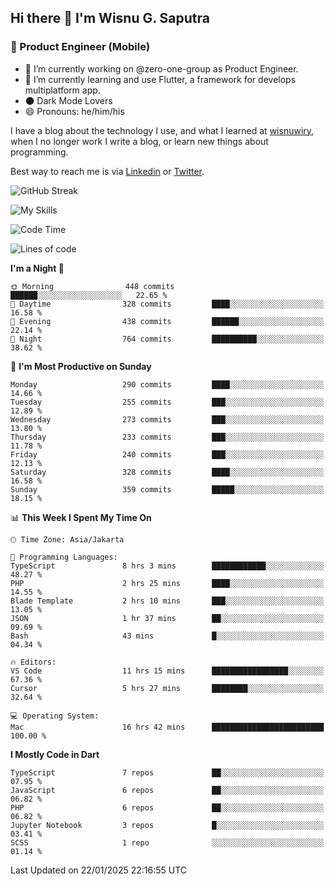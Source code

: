 ## Hi there 👋 I'm Wisnu G. Saputra

### :mobile_phone_off: Product Engineer (Mobile)

- 🔭 I’m currently working on @zero-one-group as Product Engineer.
- 🌱 I’m currently learning and use Flutter, a framework for develops multiplatform app.
- 🌑 Dark Mode Lovers
- 😄 Pronouns: he/him/his

I have a blog about the technology I use, and what I learned at [wisnuwiry](https://wisnuwiry.space/), when I no longer work I write a blog, or learn new things about programming.

Best way to reach me is via [Linkedin](https://www.linkedin.com/in/wisnu-saputra/) or [Twitter](https://twitter.com/wisnuwiry).

![GitHub Streak](https://streak-stats.demolab.com?user=wisnuwiry&theme=dark&hide_border=true)

![My Skills](https://skillicons.dev/icons?i=dart,flutter,kotlin,swift,go,js,css,neovim,git,linux&perline=5)

<!--START_SECTION:waka-->
![Code Time](http://img.shields.io/badge/Code%20Time-1%2C665%20hrs%2055%20mins-blue)

![Lines of code](https://img.shields.io/badge/From%20Hello%20World%20I%27ve%20Written-3.9%20million%20lines%20of%20code-blue)

**I'm a Night 🦉** 

```text
🌞 Morning                448 commits         ██████░░░░░░░░░░░░░░░░░░░   22.65 % 
🌆 Daytime                328 commits         ████░░░░░░░░░░░░░░░░░░░░░   16.58 % 
🌃 Evening                438 commits         ██████░░░░░░░░░░░░░░░░░░░   22.14 % 
🌙 Night                  764 commits         ██████████░░░░░░░░░░░░░░░   38.62 % 
```
📅 **I'm Most Productive on Sunday** 

```text
Monday                   290 commits         ████░░░░░░░░░░░░░░░░░░░░░   14.66 % 
Tuesday                  255 commits         ███░░░░░░░░░░░░░░░░░░░░░░   12.89 % 
Wednesday                273 commits         ███░░░░░░░░░░░░░░░░░░░░░░   13.80 % 
Thursday                 233 commits         ███░░░░░░░░░░░░░░░░░░░░░░   11.78 % 
Friday                   240 commits         ███░░░░░░░░░░░░░░░░░░░░░░   12.13 % 
Saturday                 328 commits         ████░░░░░░░░░░░░░░░░░░░░░   16.58 % 
Sunday                   359 commits         █████░░░░░░░░░░░░░░░░░░░░   18.15 % 
```


📊 **This Week I Spent My Time On** 

```text
🕑︎ Time Zone: Asia/Jakarta

💬 Programming Languages: 
TypeScript               8 hrs 3 mins        ████████████░░░░░░░░░░░░░   48.27 % 
PHP                      2 hrs 25 mins       ████░░░░░░░░░░░░░░░░░░░░░   14.55 % 
Blade Template           2 hrs 10 mins       ███░░░░░░░░░░░░░░░░░░░░░░   13.05 % 
JSON                     1 hr 37 mins        ██░░░░░░░░░░░░░░░░░░░░░░░   09.69 % 
Bash                     43 mins             █░░░░░░░░░░░░░░░░░░░░░░░░   04.34 % 

🔥 Editors: 
VS Code                  11 hrs 15 mins      █████████████████░░░░░░░░   67.36 % 
Cursor                   5 hrs 27 mins       ████████░░░░░░░░░░░░░░░░░   32.64 % 

💻 Operating System: 
Mac                      16 hrs 42 mins      █████████████████████████   100.00 % 
```

**I Mostly Code in Dart** 

```text
TypeScript               7 repos             ██░░░░░░░░░░░░░░░░░░░░░░░   07.95 % 
JavaScript               6 repos             ██░░░░░░░░░░░░░░░░░░░░░░░   06.82 % 
PHP                      6 repos             ██░░░░░░░░░░░░░░░░░░░░░░░   06.82 % 
Jupyter Notebook         3 repos             █░░░░░░░░░░░░░░░░░░░░░░░░   03.41 % 
SCSS                     1 repo              ░░░░░░░░░░░░░░░░░░░░░░░░░   01.14 % 
```




 Last Updated on 22/01/2025 22:16:55 UTC
<!--END_SECTION:waka-->
